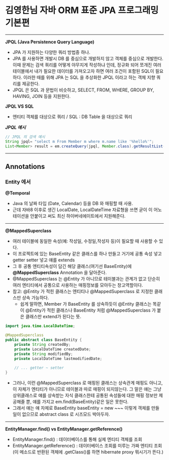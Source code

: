 # 김영한님 자바 ORM 표준 JPA 프로그래밍 기본편

---

**JPQL (Java Persistence Query Language)**
- JPA 가 지원하는 다양한 쿼리 방법중 하나.
- JPA 를 사용하면 개발시 DB 를 중심으로 개발하지 않고 객체를 중심으로 개발한다. 이때 문제는 검색 쿼리를 어떻게 야무지게 작성하냐 인데, 정규화 되어 쪼개진 여러 테이블에서 내가 필요한 데이터를 가져오고자 하면 여러 조건이 포함된 SQL이 필요하다. 이러한 때를 위해 JPA 는 SQL 을 추상화한 JPQL 이라고 하는 객체 지향 쿼리를 제공한다.
- JPQL 은 SQL 과 문법이 비슷하고, SELECT, FROM, WHERE, GROUP BY, HAVING, JOIN 등을 지원한다.


**JPQL VS SQL**
- 엔티티 객체를 대상으로 쿼리 / SQL : DB Table 을 대상으로 쿼리

***JPQL 예시***
```java
// JPQL 의 검색 예시
String jpql= "select m From Member m where m.name like '%hello%'";
List<Member> result = em.createQuery(jpql, Member.class).getResultList();
```

---

## Annotations

### Entity 에서
**@Temporal**
- Java 의 날짜 타입 (Date, Calendar) 등을 DB 와 매핑할 때 사용.
- 근데 자바8 이후로 생긴 LocalDate, LocalDateTime 자료형을 쓰면 굳이 이 어노테이션을 안붙이고 써도 최신 하이버네에이트에서 지원해준다.

---

**@MappedSuperclass**
- 여러 테이블에 동일한 속성(예: 작성일, 수정일,작성자 등)이 필요할 때 사용할 수 있다.
- 이 프로젝트에 있는 BaseEntity 같은 클래스를 하나 만들고 거기에 공통 속성 넣고 getter setter 넣고 얘를 extends
- 그 후 공통 엔티티속성이 담긴 해당 클래스(여기선 BaseEntity)에 **@MappedSuperclass** Annotation 을 달아준다.
- @MappedSuperclass 는 @Entity 가 아니므로 테이블과는 관계가 없고 단순히 여러 엔티티에서 공통으로 사용하는 매핑정보를 모아두는 창고역할이다.
- 참고: @Entity 가 적힌 클래스는 엔티티나 @MappedSuperclass 로 지정한 클래스만 상속 가능하다.
  - 쉽게 말하면, Member 가 BaseEntity 를 상속하듯이 @Entity 클래스는 똑같이 @Entity가 적힌 클래스나 BaseEntity 처럼 @MappedSuperclass 가 붙은 클래스만 extend가 된다는 뜻.
```java
import java.time.LocalDateTime;

@MappedSuperclass
public abstract class BaseEntity {
    private String createdBy;
    private LocalDateTime createdDate;
    private String modifiedBy;
    private LocalDateTime lastmodifiedDate;
    
    // ... getter ~ setter 
}
```
- 그러나, 이런 @MappedSuperclass 로 매핑된 클래스는 상속관계 매핑도 아니고, 이 자체가 엔티티가 아니므로 테이블과 따로 매핑이 되지않는다. 그 말은 얘는 그냥 상위클래스로 얘를 상속받는 자식 클래스한테 공통된 속성들에 대한 매핑 정보만 제공해줄 뿐, 얘를 가지고 em.find(BaseEntity)같은 일은 못한다.
- 그래서 얘는 얘 자체로 BaseEntity baseEntity = new ~~~ 이렇게 객체를 만들 일이 없으므로 abstract class 로 시즈모드 박아두자.

---

**EntityManager.find() vs EntityManager.getReference()**
- EntityManager.find() : 데이터베이스를 통해 실제 엔티티 객체를 조회
- EntityManager.getReference() : 데이터베이스 조회를 미루는 가짜 엔티티 조회(이 메소드로 반환된 객체에 .getClass()를 하면 hibernate proxy 뭐시기가 뜬다.)
